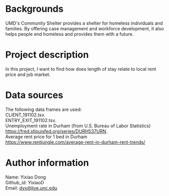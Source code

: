 # Backgrounds
UMD's Community Shelter provides a shelter for homeless individuals and families. By offering case management and workforce development, it also helps people end homeless and provides them with a future.

# Project description
In this project, I want to find how does length of stay relate to local rent price and job market.

# Data sources
The following data frames are used:  
CLIENT_191102.tsv.  
ENTRY_EXIT_191102.tsv.  
Unemployment rate in Durham (from U.S. Bureau of Labor Statistics) https://fred.stlouisfed.org/series/DURH537URN.  
Average rent price for 1 bed in Durham https://www.rentjungle.com/average-rent-in-durham-rent-trends/


# Author information
Name: Yixiao Dong  
Github_id: YixiaoD  
Email: dyx@live.unc.edu

